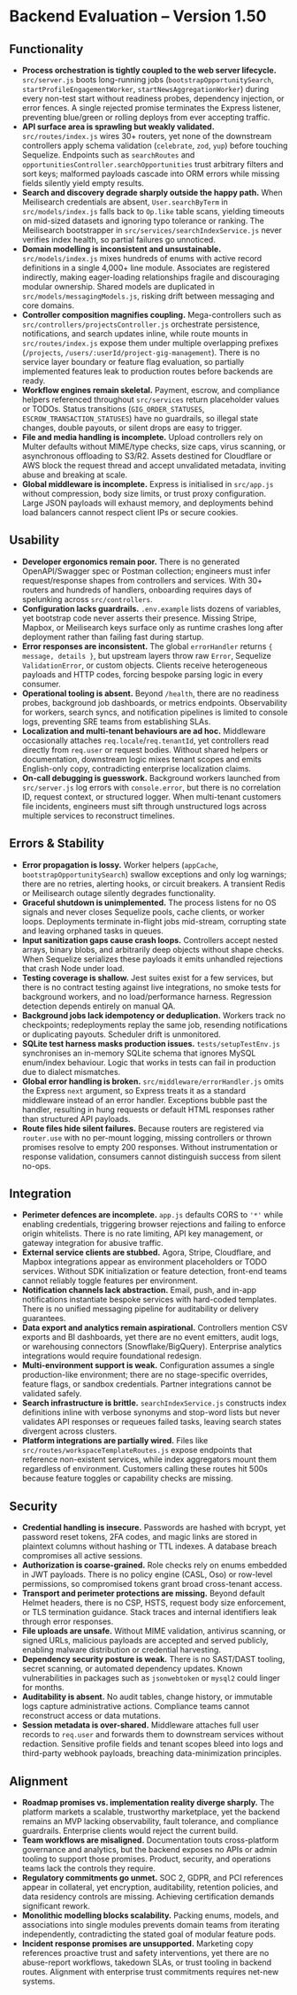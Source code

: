 # Backend Evaluation – Version 1.50

## Functionality
- **Process orchestration is tightly coupled to the web server lifecycle.** `src/server.js` boots long-running jobs (`bootstrapOpportunitySearch`, `startProfileEngagementWorker`, `startNewsAggregationWorker`) during every non-test start without readiness probes, dependency injection, or error fences. A single rejected promise terminates the Express listener, preventing blue/green or rolling deploys from ever accepting traffic.
- **API surface area is sprawling but weakly validated.** `src/routes/index.js` wires 30+ routers, yet none of the downstream controllers apply schema validation (`celebrate`, `zod`, `yup`) before touching Sequelize. Endpoints such as `searchRoutes` and `opportunitiesController.searchOpportunities` trust arbitrary filters and sort keys; malformed payloads cascade into ORM errors while missing fields silently yield empty results.
- **Search and discovery degrade sharply outside the happy path.** When Meilisearch credentials are absent, `User.searchByTerm` in `src/models/index.js` falls back to `Op.like` table scans, yielding timeouts on mid-sized datasets and ignoring typo tolerance or ranking. The Meilisearch bootstrapper in `src/services/searchIndexService.js` never verifies index health, so partial failures go unnoticed.
- **Domain modelling is inconsistent and unsustainable.** `src/models/index.js` mixes hundreds of enums with active record definitions in a single 4,000+ line module. Associates are registered indirectly, making eager-loading relationships fragile and discouraging modular ownership. Shared models are duplicated in `src/models/messagingModels.js`, risking drift between messaging and core domains.
- **Controller composition magnifies coupling.** Mega-controllers such as `src/controllers/projectsController.js` orchestrate persistence, notifications, and search updates inline, while route mounts in `src/routes/index.js` expose them under multiple overlapping prefixes (`/projects`, `/users/:userId/project-gig-management`). There is no service layer boundary or feature flag evaluation, so partially implemented features leak to production routes before backends are ready.
- **Workflow engines remain skeletal.** Payment, escrow, and compliance helpers referenced throughout `src/services` return placeholder values or TODOs. Status transitions (`GIG_ORDER_STATUSES`, `ESCROW_TRANSACTION_STATUSES`) have no guardrails, so illegal state changes, double payouts, or silent drops are easy to trigger.
- **File and media handling is incomplete.** Upload controllers rely on Multer defaults without MIME/type checks, size caps, virus scanning, or asynchronous offloading to S3/R2. Assets destined for Cloudflare or AWS block the request thread and accept unvalidated metadata, inviting abuse and breaking at scale.
- **Global middleware is incomplete.** Express is initialised in `src/app.js` without compression, body size limits, or trust proxy configuration. Large JSON payloads will exhaust memory, and deployments behind load balancers cannot respect client IPs or secure cookies.

## Usability
- **Developer ergonomics remain poor.** There is no generated OpenAPI/Swagger spec or Postman collection; engineers must infer request/response shapes from controllers and services. With 30+ routers and hundreds of handlers, onboarding requires days of spelunking across `src/controllers`.
- **Configuration lacks guardrails.** `.env.example` lists dozens of variables, yet bootstrap code never asserts their presence. Missing Stripe, Mapbox, or Meilisearch keys surface only as runtime crashes long after deployment rather than failing fast during startup.
- **Error responses are inconsistent.** The global `errorHandler` returns `{ message, details }`, but upstream layers throw raw `Error`, Sequelize `ValidationError`, or custom objects. Clients receive heterogeneous payloads and HTTP codes, forcing bespoke parsing logic in every consumer.
- **Operational tooling is absent.** Beyond `/health`, there are no readiness probes, background job dashboards, or metrics endpoints. Observability for workers, search syncs, and notification pipelines is limited to console logs, preventing SRE teams from establishing SLAs.
- **Localization and multi-tenant behaviours are ad hoc.** Middleware occasionally attaches `req.locale`/`req.tenantId`, yet controllers read directly from `req.user` or request bodies. Without shared helpers or documentation, downstream logic mixes tenant scopes and emits English-only copy, contradicting enterprise localization claims.
- **On-call debugging is guesswork.** Background workers launched from `src/server.js` log errors with `console.error`, but there is no correlation ID, request context, or structured logger. When multi-tenant customers file incidents, engineers must sift through unstructured logs across multiple services to reconstruct timelines.

## Errors & Stability
- **Error propagation is lossy.** Worker helpers (`appCache`, `bootstrapOpportunitySearch`) swallow exceptions and only log warnings; there are no retries, alerting hooks, or circuit breakers. A transient Redis or Meilisearch outage silently degrades functionality.
- **Graceful shutdown is unimplemented.** The process listens for no OS signals and never closes Sequelize pools, cache clients, or worker loops. Deployments terminate in-flight jobs mid-stream, corrupting state and leaving orphaned tasks in queues.
- **Input sanitization gaps cause crash loops.** Controllers accept nested arrays, binary blobs, and arbitrarily deep objects without shape checks. When Sequelize serializes these payloads it emits unhandled rejections that crash Node under load.
- **Testing coverage is shallow.** Jest suites exist for a few services, but there is no contract testing against live integrations, no smoke tests for background workers, and no load/performance harness. Regression detection depends entirely on manual QA.
- **Background jobs lack idempotency or deduplication.** Workers track no checkpoints; redeployments replay the same job, resending notifications or duplicating payouts. Scheduler drift is unmonitored.
- **SQLite test harness masks production issues.** `tests/setupTestEnv.js` synchronises an in-memory SQLite schema that ignores MySQL enum/index behaviour. Logic that works in tests can fail in production due to dialect mismatches.
- **Global error handling is broken.** `src/middleware/errorHandler.js` omits the Express `next` argument, so Express treats it as a standard middleware instead of an error handler. Exceptions bubble past the handler, resulting in hung requests or default HTML responses rather than structured API payloads.
- **Route files hide silent failures.** Because routers are registered via `router.use` with no per-mount logging, missing controllers or thrown promises resolve to empty 200 responses. Without instrumentation or response validation, consumers cannot distinguish success from silent no-ops.

## Integration
- **Perimeter defences are incomplete.** `app.js` defaults CORS to `'*'` while enabling credentials, triggering browser rejections and failing to enforce origin whitelists. There is no rate limiting, API key management, or gateway integration for abusive traffic.
- **External service clients are stubbed.** Agora, Stripe, Cloudflare, and Mapbox integrations appear as environment placeholders or TODO services. Without SDK initialization or feature detection, front-end teams cannot reliably toggle features per environment.
- **Notification channels lack abstraction.** Email, push, and in-app notifications instantiate bespoke services with hard-coded templates. There is no unified messaging pipeline for auditability or delivery guarantees.
- **Data export and analytics remain aspirational.** Controllers mention CSV exports and BI dashboards, yet there are no event emitters, audit logs, or warehousing connectors (Snowflake/BigQuery). Enterprise analytics integrations would require foundational redesign.
- **Multi-environment support is weak.** Configuration assumes a single production-like environment; there are no stage-specific overrides, feature flags, or sandbox credentials. Partner integrations cannot be validated safely.
- **Search infrastructure is brittle.** `searchIndexService.js` constructs index definitions inline with verbose synonyms and stop-word lists but never validates API responses or requeues failed tasks, leaving search states divergent across clusters.
- **Platform integrations are partially wired.** Files like `src/routes/workspaceTemplateRoutes.js` expose endpoints that reference non-existent services, while index aggregators mount them regardless of environment. Customers calling these routes hit 500s because feature toggles or capability checks are missing.

## Security
- **Credential handling is insecure.** Passwords are hashed with bcrypt, yet password reset tokens, 2FA codes, and magic links are stored in plaintext columns without hashing or TTL indexes. A database breach compromises all active sessions.
- **Authorization is coarse-grained.** Role checks rely on enums embedded in JWT payloads. There is no policy engine (CASL, Oso) or row-level permissions, so compromised tokens grant broad cross-tenant access.
- **Transport and perimeter protections are missing.** Beyond default Helmet headers, there is no CSP, HSTS, request body size enforcement, or TLS termination guidance. Stack traces and internal identifiers leak through error responses.
- **File uploads are unsafe.** Without MIME validation, antivirus scanning, or signed URLs, malicious payloads are accepted and served publicly, enabling malware distribution or credential harvesting.
- **Dependency security posture is weak.** There is no SAST/DAST tooling, secret scanning, or automated dependency updates. Known vulnerabilities in packages such as `jsonwebtoken` or `mysql2` could linger for months.
- **Auditability is absent.** No audit tables, change history, or immutable logs capture administrative actions. Compliance teams cannot reconstruct access or data mutations.
- **Session metadata is over-shared.** Middleware attaches full user records to `req.user` and forwards them to downstream services without redaction. Sensitive profile fields and tenant scopes bleed into logs and third-party webhook payloads, breaching data-minimization principles.

## Alignment
- **Roadmap promises vs. implementation reality diverge sharply.** The platform markets a scalable, trustworthy marketplace, yet the backend remains an MVP lacking observability, fault tolerance, and compliance guardrails. Enterprise clients would reject the current build.
- **Team workflows are misaligned.** Documentation touts cross-platform governance and analytics, but the backend exposes no APIs or admin tooling to support those promises. Product, security, and operations teams lack the controls they require.
- **Regulatory commitments go unmet.** SOC 2, GDPR, and PCI references appear in collateral, yet encryption, auditability, retention policies, and data residency controls are missing. Achieving certification demands significant rework.
- **Monolithic modelling blocks scalability.** Packing enums, models, and associations into single modules prevents domain teams from iterating independently, contradicting the stated goal of modular feature pods.
- **Incident response promises are unsupported.** Marketing copy references proactive trust and safety interventions, yet there are no abuse-report workflows, takedown SLAs, or trust tooling in backend routes. Alignment with enterprise trust commitments requires net-new systems.
